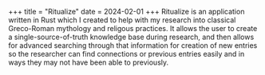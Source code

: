 +++
title = "Ritualize"
date = 2024-02-01
+++
Ritualize is an application written in Rust which I created to help with my research into classical Greco-Roman mythology and religous practices. It allows the user to create a single-source-of-truth knowledge base during research, and then allows for advanced searching through that information for creation of new entries so the researcher can find connections or previous entries easily and in ways they may not have been able to previously.